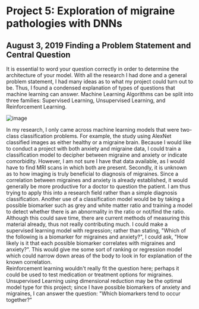 # Project 5: Exploration of migraine pathologies with DNNs

## **August 3, 2019** Finding a Problem Statement and Central Question
It is essential to word your question correctly in order to determine the architecture of your model. With all the research I had done and a general problem statement, 
I had many ideas as to what my project could turn out to be. Thus, I found a condensed explanation of types of questions that machine learning can answer.
Machine Learning Algorithms can be split into three families: Supervised Learning, Unsupervised Learning, and Reinforcement Learning.

![image](https://user-images.githubusercontent.com/67920563/89221067-a486c200-d5a0-11ea-91ac-42478aa762b5.png)

In my research, I only came across machine learning models that were two-class classification problems. For example, the study using AlexNet classified images as either healthy
or a migraine brain. 
Because I would like to conduct a project with both anxiety and migraine data, I could train a classification model to decipher between migraine and anxiety or indicate comorbidity. 
However, I am not sure I have that data available, as I would have to find MRI scans in which both are present. Secondly, it is unknown as to how imaging is truly beneficial to diagnosis of
migraines. Since a correlation between migraines and anxiety is already established, it would generally be more productive for a doctor to question the patient.
I am thus trying to apply this into a research field rather than a simple diagnosis classification. Another use of a classification model would be by taking a possible biomarker
such as grey and white matter ratio and training a model to detect whether there is an abnormality in the ratio or not/find the ratio. Although this could 
save time, there are current methods of measuring this material already, thus not really contributing much.
I could make a supervised learning model with regression; rather than stating, "Which of the following is a biomarker for migraines and anxiety?", I could ask, 
"How likely is it that each possible biomarker correlates with migraines and anxiety?". This would give me some sort of ranking or regression model which could narrow down areas of the body to look 
in for explanation of the known correlation.  
Reinforcement learning wouldn't really fit the question here; perhaps it could be used to test medication or treatment options for migraines.
Unsupervised Learning using dimensional reduction may be the optimal model type for this project; since I have possible biomarkers of anxiety and migraines, I can answer the question: 
"Which biomarkers tend to occur together?"

